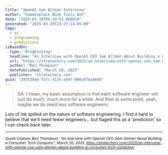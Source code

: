 ```yaml
---
title: "OpenAI Sam Altman Interview"
author: "Commonplace Book Tools Bot"
date: "2025-03-30T02:59:53.068828"
generated: "2025-03-29T23:27:13-05:00"
tags:
  - ai
  - programming
  - predictions
isBasedOn:
  type: "BlogPosting"
  headline: "An Interview with OpenAI CEO Sam Altman About Building a Consumer Tech Company"
  url: "https://stratechery.com/2025/an-interview-with-openai-ceo-sam-altman-about-building-a-consumer-tech-company/"
  author: "Ben Thompson"
  datePublished: "March 20, 2025"
  publisher: "stratechery.com"
guid: "2975304d-f57c-417e-a94f-0d6c6fda9e9b"
---
```


>SA: I mean, my basic assumption is that each software engineer will just do much, much more for a while. And then at some point, yeah, maybe we do need less software engineers.

Lots of ink spilled on the nature of software engineering. I find it hard to believe that we'll need fewer engineers... but flaged this as a 'prediction' so I can check back later.

---

<sub>Quote Citation: <cite>Ben Thompson, "An Interview with OpenAI CEO Sam Altman About Building a Consumer Tech Company", March 20, 2025, <a href="https://stratechery.com/2025/an-interview-with-openai-ceo-sam-altman-about-building-a-consumer-tech-company/">https://stratechery.com/2025/an-interview-with-openai-ceo-sam-altman-about-building-a-consumer-tech-company/</a></cite></sub>